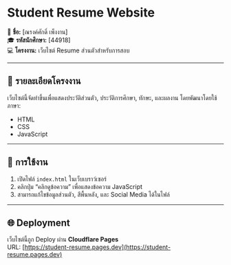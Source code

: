 # Student Resume Website

📘 **ชื่อ:** [ณรงค์ศักดิ์ เพ็งงาน]  
🎓 **รหัสนักศึกษา:** [44918]  
💻 **โครงงาน:** เว็บไซต์ Resume ส่วนตัวสำหรับการสอบ  

---

## 📂 รายละเอียดโครงงาน
เว็บไซต์นี้จัดทำขึ้นเพื่อแสดงประวัติส่วนตัว, ประวัติการศึกษา, ทักษะ, และผลงาน โดยพัฒนาโดยใช้ภาษา:
- HTML
- CSS
- JavaScript

---

## 🚀 การใช้งาน
1. เปิดไฟล์ `index.html` ในเว็บเบราว์เซอร์  
2. คลิกปุ่ม “คลิกดูข้อความ” เพื่อแสดงข้อความ JavaScript  
3. สามารถแก้ไขข้อมูลส่วนตัว, สีพื้นหลัง, และ Social Media ได้ในไฟล์  

---

## 🌐 Deployment
เว็บไซต์นี้ถูก Deploy ผ่าน **Cloudflare Pages**  
URL: [https://student-resume.pages.dev](https://student-resume.pages.dev)
